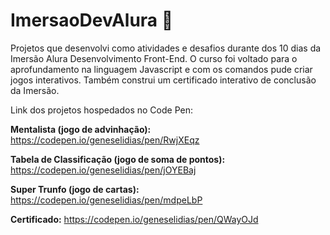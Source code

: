 # ImersaoDevAlura 🤿

Projetos que desenvolvi como atividades e desafios durante dos 10 dias da Imersão Alura Desenvolvimento Front-End. O curso foi voltado para o aprofundamento na linguagem Javascript e com os comandos pude criar jogos interativos. Também construi um certificado interativo de conclusão da Imersão.


Link dos projetos hospedados no Code Pen: 

**Mentalista (jogo de advinhação):** https://codepen.io/geneselidias/pen/RwjXEqz

**Tabela de Classificação (jogo de soma de pontos):** https://codepen.io/geneselidias/pen/jOYEBaj

**Super Trunfo (jogo de cartas):** https://codepen.io/geneselidias/pen/mdpeLbP

**Certificado:** https://codepen.io/geneselidias/pen/QWayOJd
